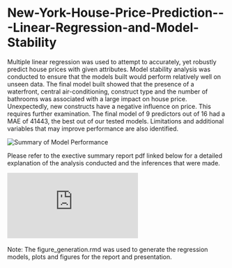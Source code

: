 # New-York-House-Price-Prediction---Linear-Regression-and-Model-Stability

Multiple linear regression was used to attempt to accurately, yet robustly
predict house prices with given attributes. Model stability analysis was conducted to ensure that the models built would perform relatively well on unseen data. The final model built showed that the
presence of a waterfront, central air-conditioning, construct type and the
number of bathrooms was associated with a large impact on house price.
Unexpectedly, new constructs have a negative influence on price. This
requires further examination. The final model of 9 predictors out of 16
had a MAE of 41443, the best out of our tested models. Limitations and
additional variables that may improve performance are also identified.


![Summary of Model Performance](https://github.com/sourish279/New-York-House-Price-Prediction---Linear-Regression-and-Model-Stability/tree/main/Presentation/assets/tb2.png)

Please refer to the exective summary report pdf linked below for a detailed explanation of the analysis conducted and the inferences that were made.

![Executive Summary Report](https://github.com/sourish279/New-York-House-Price-Prediction---Linear-Regression-and-Model-Stability/blob/main/Executive%20Summary%20-%20Report/Report.pdf)

Note: The figure_generation.rmd was used to generate the regression models, plots and figures for the report and presentation.
